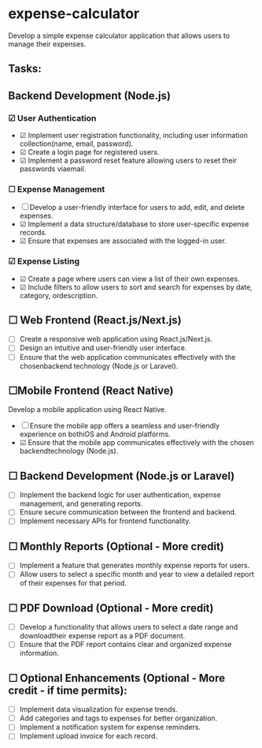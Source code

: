 # expense-calculator
Develop a simple expense calculator application that allows users to manage their expenses.

## Tasks:
## Backend Development (Node.js)
### &#x2611; User Authentication
- &#x2611; Implement user registration functionality, including user information collection(name, email, password).
- &#x2611; Create a login page for registered users.
- &#x2611; Implement a password reset feature allowing users to reset their passwords viaemail.
### &#x2610; Expense Management
- &#x2610; Develop a user-friendly interface for users to add, edit, and delete expenses.
- &#x2611; Implement a data structure/database to store user-specific expense records.
- &#x2611; Ensure that expenses are associated with the logged-in user.
### &#x2611; Expense Listing
- &#x2611; Create a page where users can view a list of their own expenses.
- &#x2611; Include filters to allow users to sort and search for expenses by date, category, ordescription.
## &#x2610; Web Frontend (React.js/Next.js)
- &#x2610; Create a responsive web application using React.js/Next.js.
- &#x2610; Design an intuitive and user-friendly user interface.
- &#x2610; Ensure that the web application communicates effectively with the chosenbackend technology (Node.js or Laravel).
## &#x2610;Mobile Frontend (React Native)
Develop a mobile application using React Native.
- &#x2610; Ensure the mobile app offers a seamless and user-friendly experience on bothiOS and Android platforms.
- &#x2611; Ensure that the mobile app communicates effectively with the chosen backendtechnology (Node.js).
## &#x2610; Backend Development (Node.js or Laravel)
- &#x2610; Implement the backend logic for user authentication, expense management, and generating reports.
- &#x2610; Ensure secure communication between the frontend and backend.
- &#x2610; Implement necessary APIs for frontend functionality.
## &#x2610; Monthly Reports (Optional - More credit)
- &#x2610; Implement a feature that generates monthly expense reports for users.
- &#x2610; Allow users to select a specific month and year to view a detailed report of their expenses for that period.
## &#x2610; PDF Download (Optional - More credit)
- &#x2610; Develop a functionality that allows users to select a date range and downloadtheir expense report as a PDF document.
- &#x2610; Ensure that the PDF report contains clear and organized expense information.

## &#x2610; Optional Enhancements (Optional - More credit - if time permits):
- &#x2610; Implement data visualization for expense trends.
- &#x2610; Add categories and tags to expenses for better organization.
- &#x2610; Implement a notification system for expense reminders.
- &#x2610; Implement upload invoice for each record.
